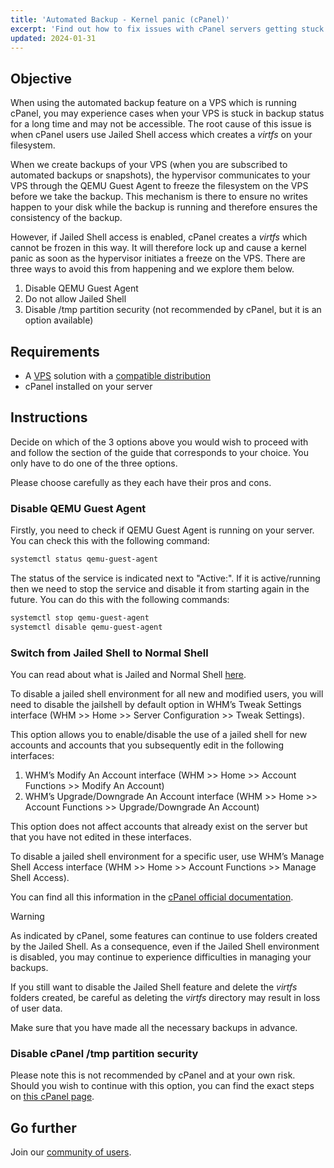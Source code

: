 ```yaml
---
title: 'Automated Backup - Kernel panic (cPanel)'
excerpt: 'Find out how to fix issues with cPanel servers getting stuck during OVHcloud automated backup'
updated: 2024-01-31
---
```


## Objective

When using the automated backup feature on a VPS which is running cPanel, you may experience cases when your VPS is stuck in backup status for a long time and may not be accessible. The root cause of this issue is when cPanel users use Jailed Shell access which creates a *virtfs* on your filesystem.

When we create backups of your VPS (when you are subscribed to automated backups or snapshots), the hypervisor communicates to your VPS through the QEMU Guest Agent to freeze the filesystem on the VPS before we take the backup. This mechanism is there to ensure no writes happen to your disk while the backup is running and therefore ensures the consistency of the backup.

However, if Jailed Shell access is enabled, cPanel creates a *virtfs* which cannot be frozen in this way. It will therefore lock up and cause a kernel panic as soon as the hypervisor initiates a freeze on the VPS. There are three ways to avoid this from happening and we explore them below.

1. Disable QEMU Guest Agent
2. Do not allow Jailed Shell
3. Disable /tmp partition security (not recommended by cPanel, but it is an option available)

## Requirements

- A [VPS](https://www.ovhcloud.com/en-sg/vps) solution with a [compatible distribution](https://www.ovhcloud.com/en-sg/vps/os/)
- cPanel installed on your server

## Instructions

Decide on which of the 3 options above you would wish to proceed with and follow the section of the guide that corresponds to your choice. You only have to do one of the three options.

Please choose carefully as they each have their pros and cons.

### Disable QEMU Guest Agent

Firstly, you need to check if QEMU Guest Agent is running on your server. You can check this with the following command:

```bash
systemctl status qemu-guest-agent
```

The status of the service is indicated next to "Active:". If it is active/running then we need to stop the service and disable it from starting again in the future. You can do this with the following commands:

```bash
systemctl stop qemu-guest-agent
systemctl disable qemu-guest-agent
```

### Switch from Jailed Shell to Normal Shell

You can read about what is Jailed and Normal Shell [here](https://support.cpanel.net/hc/en-us/articles/360051992634-Differences-Between-Normal-and-Jailed-Shell).

To disable a jailed shell environment for all new and modified users, you will need to disable the jailshell by default option in WHM’s Tweak Settings interface (WHM >> Home >> Server Configuration >> Tweak Settings).

This option allows you to enable/disable the use of a jailed shell for new accounts and accounts that you subsequently edit in the following interfaces:

1. WHM’s Modify An Account interface (WHM >> Home >> Account Functions >> Modify An Account)
2. WHM’s Upgrade/Downgrade An Account interface (WHM >> Home >> Account Functions >> Upgrade/Downgrade An Account)

This option does not affect accounts that already exist on the server but that you have not edited in these interfaces.

To disable a jailed shell environment for a specific user, use WHM’s Manage Shell Access interface (WHM >> Home >> Account Functions >> Manage Shell Access).

You can find all this information in the [cPanel official documentation](https://docs.cpanel.net/knowledge-base/accounts/virtfs-jailed-shell/#disable-or-remove-a-jailed-shell-environment).

> [!warning]
>
> As indicated by cPanel, some features can continue to use folders created by the Jailed Shell. As a consequence, even if the Jailed Shell environment is disabled, you may continue to experience difficulties in managing your backups.
>
> If you still want to disable the Jailed Shell feature and delete the *virtfs* folders created, be careful as deleting the *virtfs* directory may result in loss of user data.
>
> Make sure that you have made all the necessary backups in advance.

### Disable cPanel /tmp partition security

Please note this is not recommended by cPanel and at your own risk. Should you wish to continue with this option, you can find the exact steps on [this cPanel page](https://docs.cpanel.net/knowledge-base/security/tips-to-make-your-server-more-secure/#harden-your-tmp-partition).

## Go further

Join our [community of users](/links/community).
